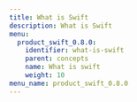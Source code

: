 ```yaml
---
title: What is Swift
description: What is Swift
menu:
  product_swift_0.8.0:
    identifier: what-is-swift
    parent: concepts
    name: What is swift
    weight: 10
menu_name: product_swift_0.8.0
---
```


